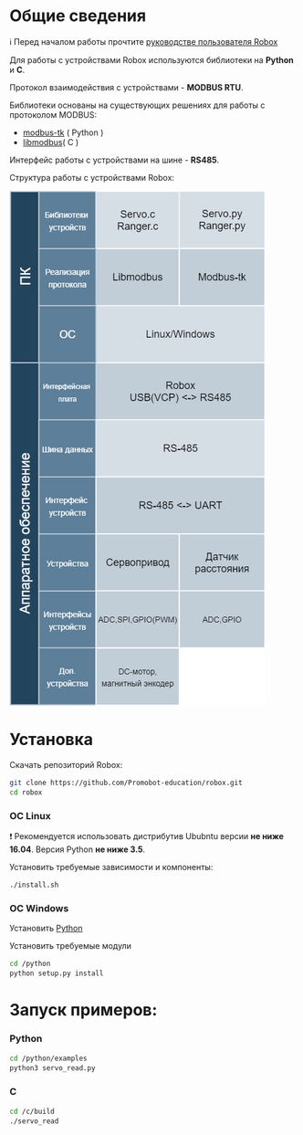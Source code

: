 # Общие сведения

:information_source: Перед началом работы прочтите [руководстве пользователя Robox](https://github.com/Promobot-education/robox/blob/master/docs/Robox_manual.pdf)

Для работы с устройствами Robox используются библиотеки на **Python** и **С**.

Протокол взаимодействия c устройствами - **MODBUS RTU**.

Библиотеки основаны на существующих решениях для работы с протоколом MODBUS:
* [modbus-tk](https://github.com/ljean/modbus-tk) ( Python )
* [libmodbus](https://github.com/stephane/libmodbus)( C )

Интерфейс работы с устройствами на шине - **RS485**.

Структура работы с устройствами Robox:

![device_image](https://github.com/Promobot-education/robox/blob/master/docs/res/Edu.png "Struct") 

# Установка

Скачать репозиторий Robox:

```bash
git clone https://github.com/Promobot-education/robox.git
cd robox
```

### ОС Linux

:heavy_exclamation_mark: Рекомендуется использовать дистрибутив Ububntu версии **не ниже 16.04**. Версия Python **не ниже 3.5**.

Установить требуемые зависимости и компоненты:

```bash
./install.sh
```

### ОС Windows

Установить [Python](https://www.python.org/ftp/python/3.9.5/python-3.9.5-amd64.exe)

Установить требуемые модули

```bash
cd /python
python setup.py install
```

# Запуск примеров:

### Python

```bash
cd /python/examples
python3 servo_read.py
```

### С

```bash
cd /с/build
./servo_read
```